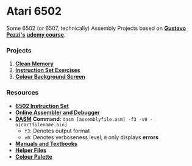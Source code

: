 # Atari 6502

Some 6502 (or 6507, technically) Assembly Projects based on [**Gustavo Pezzi's**](https://pikuma.com/) [**udemy course**](https://www.udemy.com/course/programming-games-for-the-atari-2600/).

### Projects

1. [**Clean Memory**](cleanmem/)
2. [**Instruction Set Exercises**](exercises/)
3. [**Colour Background Screen**](colourbg/)

### Resources

- [**6502 Instruction Set**](http://www.6502.org/tutorials/6502opcodes.html)
- [**Online Assembler and Debugger**](https://8bitworkshop.com/)
- [**DASM**](https://dasm-assembler.github.io/) **Command**: `dasm [assemblyfile.asm] -f3 -v0 -o[cartfilename.bin]`
    - `f3`: Denotes output format
    - `v0`: Denotes verboseness level; `0` only displays **errors**
- [**Manuals and Textbooks**](assets/texts/)
- [**Helper Files**](assets/helper-files/)
- [**Colour Palette**](https://en.wikipedia.org/wiki/List_of_video_game_console_palettes#NTSC)